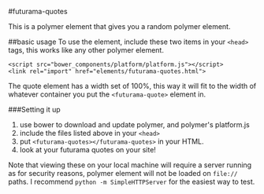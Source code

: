 #futurama-quotes

This is a polymer element that gives you a random polymer element.

##basic usage
To use the element, include these two items in your `<head>` tags, this works like
any other polymer element.

```
<script src="bower_components/platform/platform.js"></script>
<link rel="import" href="elements/futurama-quotes.html">
```

The quote element has a width set of 100%, this way it will fit to the width of
whatever container you put the `<futurama-quote>` element in.


###Setting it up
1. use bower to download and update polymer, and polymer's platform.js
2. include the files listed above in your `<head>`
3. put `<futurama-quotes></futurama-quotes>` in your HTML.
4. look at your futurama quotes on your site!

Note that viewing these on your local machine will require a server running as
for security reasons, polymer element will not be loaded on `file://` paths. I
recommend `python -m SimpleHTTPServer` for the easiest way to test.
